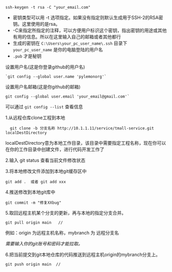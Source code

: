 ```
ssh-keygen -t rsa -C "your_email.com"
```

- 密钥类型可以用 -t 选项指定。如果没有指定则默认生成用于SSH-2的RSA密钥。这里使用的是rsa。
- -C来指定所指定的注释，可以方便用户标识这个密钥，指出密钥的用途或其他有用的信息。所以在这里输入自己的邮箱或者其他都行
- 生成的密钥在 `C:\Users\your_pc_user_name\.ssh` 目录下 `your_pc_user_name` 是你的电脑登陆的用户名
- `.pub` 才是秘钥



设置用户名(这是你登录github的用户名)

```
`git config --global user.name 'pylemonorg'`
```

设置用户名邮箱(这是你github的邮箱)

```
git config --global user.email 'your_email@gmail.com'`
```

可以通过 `git config --list` 查看信息







1.从远程仓库clone工程到本地

```
  git clone -b 分支名称 http://10.1.1.11/service/tmall-service.git localDestDirectory
```

   localDestDirectory意为本地工作目录，该目录中需要指定工程名称，现在你可以在你的工作目录中创建文件，进行代码开发工作了

2.输入 git status  查看当前文件修改状态

3.将本地修改文件添加到本地git缓存区中

 ```
 git add .  或者 git add xxx
 ```

4.推送修改到本地git库中

```
git commit -m "修复XXbug" 
```

5.取回远程主机某个分支的更新，再与本地的指定分支合并。

```
git pull origin main   //
```

例如：origin 为远程主机名称，mybranch 为 远程分支名

*需要输入你的git账号和密码才能拉取。*

6.把当前提交到git本地仓库的代码推送到远程主机origin的mybranch分支上。

```
git push origin main  //
```

